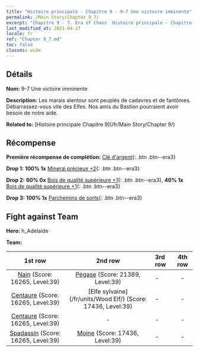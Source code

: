 ```yaml
---
title: "Histoire principale - Chapitre 9 - 9-7 Une victoire imminente"
permalink: /Main Story/Chapter 9_7/
excerpt: "Chapitre 9 - 7. Era of Chaos  Histoire principale - Chapitre 9_7. 9-7 Une victoire imminente"
last_modified_at: 2021-04-27
locale: fr
ref: "Chapter 9_7.md"
toc: false
classes: wide
---
```


## Détails

 **Nom:** 9-7 Une victoire imminente

 **Description:** Les marais alentour sont peuplés de cadavres et de fantômes. Débarrassez-vous vite des Elfes. Nos amis du Bastion pourraient avoir besoin de notre aide.

 **Related to:** [Histoire principale Chapitre 9](/fr/Main Story/Chapter 9/)

## Récompense

 **Première récompense de complétion:** [Clé d'argent](/ItemsFR/con_693/){: .btn .btn--era3}

 **Drop 1:** **100% 1x** [Minerai précieux +2](/ItemsFR/mat_26/){: .btn .btn--era3}

 **Drop 2:** **60% 0x** [Bois de qualité supérieure +1](/ItemsFR/mat_20/){: .btn .btn--era3}, **40% 1x** [Bois de qualité supérieure +1](/ItemsFR/mat_20/){: .btn .btn--era3}

 **Drop 3:** **100% 1x** [Parchemins de sorts](/ItemsFR/con_694/){: .btn .btn--era3}


## Fight against Team
 **Hero:** h_Adelaide

 **Team:**


  | 1st row | 2nd row | 3rd row | 4th row |
  |:----:|:----:|:----|:----:|
  | [Nain](/fr/units/Dwarf/) (Score: 16265, Level:39)  | [Pégase](/fr/units/Pegasus/) (Score: 21389, Level:39)  | - | - |
  | [Centaure](/fr/units/Centaur/) (Score: 16265, Level:39)  | [Elfe sylvaine](/fr/units/Wood Elf/) (Score: 17436, Level:39)  | - | - |
  | [Centaure](/fr/units/Centaur/) (Score: 16265, Level:39)  | - | - | - |
  | [Spadassin](/fr/units/Swordsman/) (Score: 16265, Level:39)  | [Moine](/fr/units/Monk/) (Score: 17436, Level:39)  | - | - |



